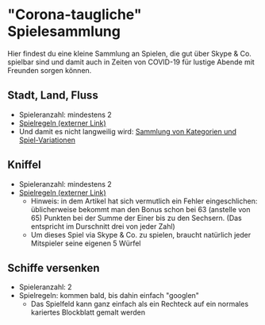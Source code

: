 # "Corona-taugliche" Spielesammlung
Hier findest du eine kleine Sammlung an Spielen, die gut über Skype & Co. spielbar sind und damit auch in Zeiten von COVID-19 für lustige Abende mit Freunden sorgen können.

## Stadt, Land, Fluss
* Spieleranzahl: mindestens 2
* [Spielregeln (externer Link)](https://www.kindersache.de/bereiche/spiel-spass/spieletipps/stadt-land-fluss)
* Und damit es nicht langweilig wird: [Sammlung von Kategorien und Spiel-Variationen](stadtlandfluss/stadtlandfluss.md)

## Kniffel
* Spieleranzahl: mindestens 2
* [Spielregeln (externer Link)](https://praxistipps.focus.de/kniffel-spielanleitung-regeln-einfach-erklaert_99153)
  * Hinweis: in dem Artikel hat sich vermutlich ein Fehler eingeschlichen: üblicherweise bekommt man den Bonus schon bei 63 (anstelle von 65) Punkten bei der Summe der Einer bis zu den Sechsern. (Das entspricht im Durschnitt drei von jeder Zahl)
  * Um dieses Spiel via Skype & Co. zu spielen, braucht natürlich jeder Mitspieler seine eigenen 5 Würfel
  
## Schiffe versenken
* Spieleranzahl: 2
* Spielregeln: kommen bald, bis dahin einfach "googlen"
  * Das Spielfeld kann ganz einfach als ein Rechteck auf ein normales kariertes Blockblatt gemalt werden
